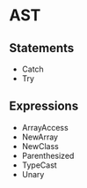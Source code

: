 AST
===

Statements
----------
- Catch
- Try

Expressions
-----------
- ArrayAccess
- NewArray
- NewClass
- Parenthesized
- TypeCast
- Unary
